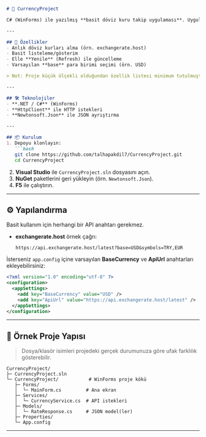 ````markdown
# 💱 CurrencyProject

C# (WinForms) ile yazılmış **basit döviz kuru takip uygulaması**. Uygulama, bir API'den anlık kurları çeker ve ekranda listeler.

---

## 🚀 Özellikler
- Anlık döviz kurları alma (örn. exchangerate.host)
- Basit listeleme/gösterim
- Elle **Yenile** (Refresh) ile güncelleme
- Varsayılan **base** para birimi seçimi (örn. USD)

> Not: Proje küçük ölçekli olduğundan özellik listesi minimum tutulmuştur. İleride genişletilebilir.

---

## 🛠️ Teknolojiler
- **.NET / C#** (WinForms)
- **HttpClient** ile HTTP istekleri
- **Newtonsoft.Json** ile JSON ayrıştırma

---

## 📦 Kurulum
1. Depoyu klonlayın:
   ```bash
   git clone https://github.com/talhapakdil7/CurrencyProject.git
   cd CurrencyProject
````

2. **Visual Studio** ile `CurrencyProject.sln` dosyasını açın.
3. **NuGet** paketlerini geri yükleyin (örn. `Newtonsoft.Json`).
4. **F5** ile çalıştırın.

---

## ⚙️ Yapılandırma

Basit kullanım için herhangi bir API anahtarı gerekmez.

* **exchangerate.host** örnek çağrı:

  ```text
  https://api.exchangerate.host/latest?base=USD&symbols=TRY,EUR
  ```

İsterseniz `app.config` içine varsayılan **BaseCurrency** ve **ApiUrl** anahtarları ekleyebilirsiniz:

```xml
<?xml version="1.0" encoding="utf-8" ?>
<configuration>
  <appSettings>
    <add key="BaseCurrency" value="USD" />
    <add key="ApiUrl" value="https://api.exchangerate.host/latest" />
  </appSettings>
</configuration>
```

---

## 🧭 Örnek Proje Yapısı

> Dosya/klasör isimleri projedeki gerçek durumunuza göre ufak farklılık gösterebilir.

```
CurrencyProject/
├─ CurrencyProject.sln
└─ CurrencyProject/           # WinForms proje kökü
   ├─ Forms/
   │  └─ MainForm.cs         # Ana ekran
   ├─ Services/
   │  └─ CurrencyService.cs  # API istekleri
   ├─ Models/
   │  └─ RateResponse.cs     # JSON model(ler)
   ├─ Properties/
   └─ App.config
```

---






